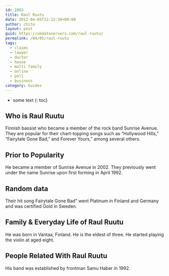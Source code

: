 ```yaml
---
id: 2803
title: Raul Ruutu
date: 2012-04-05T22:12:58+00:00
author: chito
layout: post
guid: https://ukdataservers.com/raul-ruutu/
permalink: /04/05/raul-ruutu
tags:
  - claims
  - lawyer
  - doctor
  - house
  - multi family
  - online
  - poll
  - business
category: Guides
---
```


* some text
{: toc}
          
          
## Who is  Raul Ruutu
                  
                  
                  
Finnish bassist who became a member of the rock band Sunrise Avenue. They are popular for their chart-topping songs such as &#8220;Hollywood Hills,&#8221; &#8220;Fairytale Gone Bad,&#8221; and Forever Yours,&#8221; among several others.
                  
                
                
                
## Prior to Popularity 
                  
                  
                  
He became a member of Sunrise Avenue in 2002. They previously went under the name Sunrise upon first forming in April 1992.
                  
                
                
                
## Random data 
                  
                  
                  
Their hit song Fairytale Gone Bad&#8221; went Platinum in Finland and Germany and was certified Gold in Sweden.
                  
                
                
                
## Family & Everyday Life of Raul Ruutu
                  
                  
                  
He was born in Vantaa, Finland. He is the eldest of three. He started playing the violin at aged eight.
                  
                
                
                
## People Related With  Raul Ruutu
                  
                  
                  
His band was established by frontman Samu Haber in 1992.
                  
                
              
            
          
          
          
    
    
  
